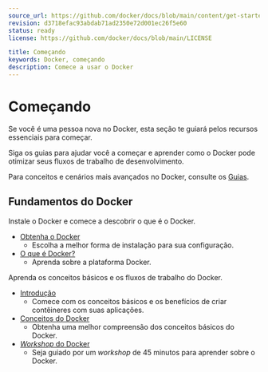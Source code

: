 ```yaml
---
source_url: https://github.com/docker/docs/blob/main/content/get-started/_index.md
revision: d3718efac93abdab71ad2350e72d001ec26f5e60
status: ready
license: https://github.com/docker/docs/blob/main/LICENSE

title: Começando
keywords: Docker, começando
description: Comece a usar o Docker
---
```


# Começando

Se você é uma pessoa nova no Docker, esta seção te guiará pelos recursos
essenciais para começar.

Siga os guias para ajudar você a começar e aprender como o Docker pode otimizar
seus fluxos de trabalho de desenvolvimento.

Para conceitos e cenários mais avançados no Docker, consulte os
[Guias](../guides/index.md).

## Fundamentos do Docker

Instale o Docker e comece a descobrir o que é o Docker.

* [Obtenha o Docker](obtenha-o-docker.md)
    * Escolha a melhor forma de instalação para sua configuração.
* [O que é Docker?](o-que-e-docker.md)
    * Aprenda sobre a plataforma Docker.

Aprenda os conceitos básicos e os fluxos de trabalho do Docker.

* [Introdução](introducao/index.md)
    * Comece com os conceitos básicos e os benefícios de criar contêineres com
      suas aplicações.
* [Conceitos do Docker](../get-started/docker-concepts/the-basics/what-is-a-container.md)
    * Obtenha uma melhor compreensão dos conceitos básicos do Docker.
* [_Workshop_ do Docker](../get-started/workshop/index.md)
    * Seja guiado por um _workshop_ de 45 minutos para aprender sobre o Docker.
